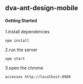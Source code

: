 ## dva-ant-design-mobile


#### Getting Started
1.install dependencies
```
npm install
```

2.run the server 
```
npm start
```

3.open the chrome  
```
accesses http://localhost:8989
```
